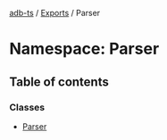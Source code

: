 [adb-ts](../README.md) / [Exports](../modules.md) / Parser

# Namespace: Parser

## Table of contents

### Classes

- [Parser](../classes/Parser.Parser.md)
